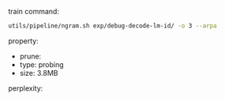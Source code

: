 
train command:

```bash
utils/pipeline/ngram.sh exp/debug-decode-lm-id/ -o 3 --arpa
```

property:

- prune: 
- type:  probing
- size:  3.8MB

perplexity:

```

```
